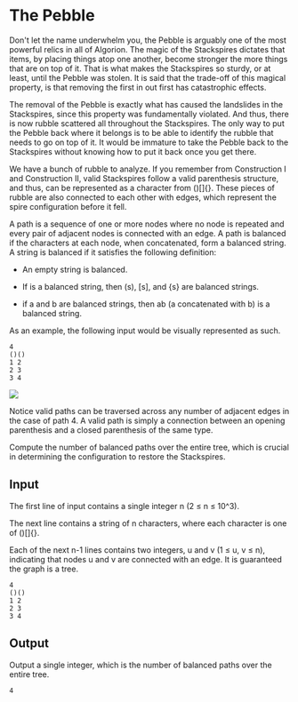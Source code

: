 # The Pebble

Don't let the name underwhelm you, the Pebble is arguably one of the most powerful relics in all of Algorion. The magic of the Stackspires dictates that items, by placing things atop one another, become stronger the more things that are on top of it. That is what makes the Stackspires so sturdy, or at least, until the Pebble was stolen. It is said that the trade-off of this magical property, is that removing the first in out first has catastrophic effects.

The removal of the Pebble is exactly what has caused the landslides in the Stackspires, since this property was fundamentally violated. And thus, there is now rubble scattered all throughout the Stackspires. The only way to put the Pebble back where it belongs is to be able to identify the rubble that needs to go on top of it. It would be immature to take the Pebble back to the Stackspires without knowing how to put it back once you get there.

We have a bunch of rubble to analyze. If you remember from Construction I and Construction II, valid Stackspires follow a valid parenthesis structure, and thus, can be represented as a character from ()[]{}. These pieces of rubble are also connected to each other with edges, which represent the spire configuration before it fell.

A path is a sequence of one or more nodes where no node is repeated and every pair of adjacent nodes is connected with an edge. A path is balanced if the characters at each node, when concatenated, form a balanced string. A string is balanced if it satisfies the following definition:

- An empty string is balanced.

- If is a balanced string, then (s), [s], and {s} are balanced strings.

- if a and b are balanced strings, then ab (a concatenated with b) is a balanced string.

As an example, the following input would be visually represented as such. 

```
4
()()
1 2
2 3
3 4
```

![](http://localhost:3000/problems/Pebble.png)

Notice valid paths can be traversed across any number of adjacent edges in the case of path 4. A valid path is simply a connection between an opening parenthesis and a closed parenthesis of the same type.

Compute the number of balanced paths over the entire tree, which is crucial in determining the configuration to restore the Stackspires.
## Input

The first line of input contains a single integer n (2 ≤ n ≤ 10^3).

The next line contains a string of n characters, where each character is one of ()[]{}.

Each of the next n-1 lines contains two integers, u and v (1 ≤ u, v ≤ n), indicating that nodes u and v are connected with an edge. It is guaranteed the graph is a tree.

```
4
()()
1 2
2 3
3 4
```

## Output

Output a single integer, which is the number of balanced paths over the entire tree.

```
4
```
